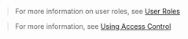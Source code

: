 
[](asset://tribefire.cortex.documentation:includes-doc/acl_list_intro.md?INCLUDE)
[](asset://tribefire.cortex.documentation:includes-doc/acl_list_general.md?INCLUDE)

[](asset://tribefire.cortex.documentation:includes-doc/acl_entries.md?INCLUDE)

> For more information on user roles, see [User Roles](asset://tribefire.cortex.documentation:concepts-doc/features/user_roles.md)

[](asset://tribefire.cortex.documentation:includes-doc/acl_list_hasacl.md?INCLUDE)

[](asset://tribefire.cortex.documentation:includes-doc/acl_using_acl.md?INCLUDE)

> For more information, see [Using Access Control](asset://tribefire.cortex.documentation:tutorials-doc/control-center/using_access_control.md)
